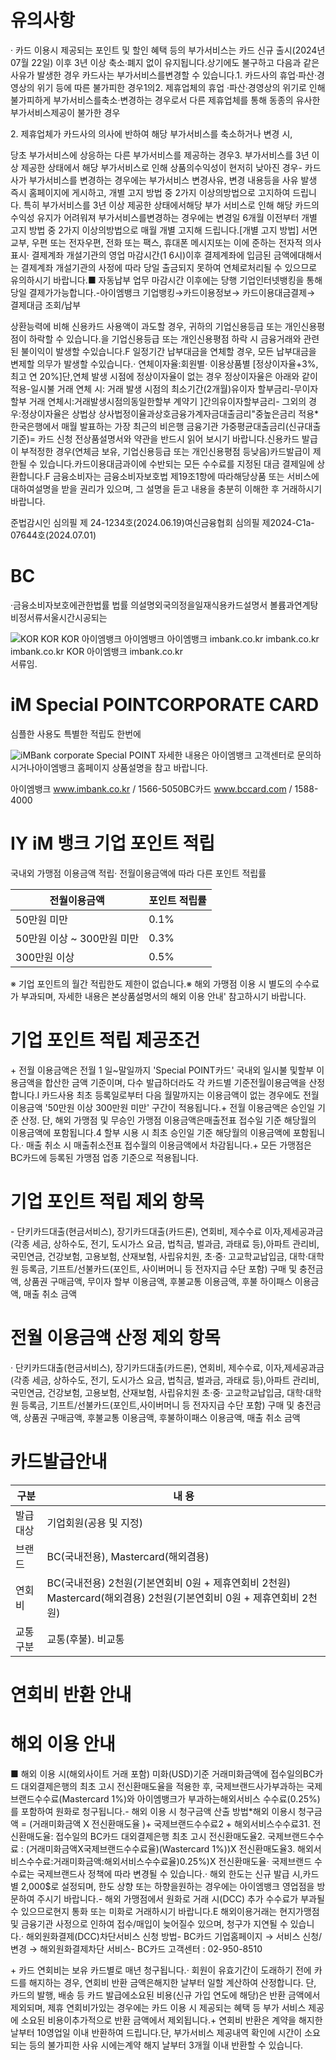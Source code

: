 유의사항
====


· 카드 이용시 제공되는 포인트 및 할인 혜택 등의 부가서비스는 카드 신규 출시(2024년 07월 22일) 이후 3년 이상 축소·폐지 없이 유지됩니다.상기에도 불구하고 다음과 같은 사유가 발생한 경우 카드사는 부가서비스를변경할 수 있습니다.1\. 카드사의 휴업·파산·경영상의 위기 등에 따른 불가피한 경우1의2\. 제휴업체의 휴업 ·파산·경영상의 위기로 인해 불가피하게 부가서비스를축소·변경하는 경우로서 다른 제휴업체를 통해 동종의 유사한부가서비스제공이 불가한 경우


2\. 제휴업체가 카드사의 의사에 반하여 해당 부가서비스를 축소하거나 변경 시,


당초 부가서비스에 상응하는 다른 부가서비스를 제공하는 경우3\. 부가서비스를 3년 이상 제공한 상태에서 해당 부가서비스로 인해 상품의수익성이 현저히 낮아진 경우\- 카드사가 부가서비스를 변경하는 경우에는 부가서비스 변경사유, 변경 내용등을 사유 발생 즉시 홈페이지에 게시하고, 개별 고지 방법 중 2가지 이상의방법으로 고지하여 드립니다. 특히 부가서비스를 3년 이상 제공한 상태에서해당 부가 서비스로 인해 해당 카드의 수익성 유지가 어려워져 부가서비스를변경하는 경우에는 변경일 6개월 이전부터 개별 고지 방법 중 2가지 이상의방법으로 매월 개별 고지해 드립니다.\[개별 고지 방법] 서면 교부, 우편 또는 전자우편, 전화 또는 팩스, 휴대폰 메시지또는 이에 준하는 전자적 의사표시· 결제계좌 개설기관의 영업 마감시간(1 6시)이후 결제계좌에 입금된 금액에대해서는 결제계좌 개설기관의 사정에 따라 당일 출금되지 못하여 연체로처리될 수 있으므로 유의하시기 바랍니다.■ 자동납부 업무 마감시간 이후에는 당행 기업인터넷뱅킹을 통해 당일 결제가가능합니다.\-아이엠뱅크 기업뱅킹→카드이용정보→ 카드이용대금결제→ 결제대금 조회/납부


상환능력에 비해 신용카드 사용액이 과도할 경우, 귀하의 기업신용등급 또는 개인신용평점이 하락할 수 있습니다.을 기업신용등급 또는 개인신용평점 하락 시 금융거래와 관련된 불이익이 발생할 수있습니다.F 일정기간 납부대금을 연체할 경우, 모든 납부대금을 변제할 의무가 발생할 수있습니다.· 연체이자율:회원별· 이용상품별 \[정상이자율\+3%, 최고 연 20%]단,연체 발생 시점에 정상이자율이 없는 경우 정상이자율은 아래와 같이 적용\-일시불 거래 연체 시: 거래 발생 시점의 최소기간(2개월)유이자 할부금리\-무이자할부 거래 연체시:거래발생시점의동일한할부 계약기 ]간의유이자할부금리\- 그외의 경우:정상이자율은 상법상 상사법정이율과상호금융가계자금대출금리"중높은금리 적용\*한국은행에서 매월 발표하는 가장 최근의 비은행 금융기관 가중평균대출금리(신규대출 기준)\= 카드 신청 전상품설명서와 약관을 반드시 읽어 보시기 바랍니다.신용카드 발급이 부적정한 경우(연체금 보유, 기업신용등급 또는 개인신용평점 등낮음)카드발급이 제한될 수 있습니다.카드이용대금과이에 수반되는 모든 수수료를 지정된 대금 결제일에 상환합니다.F 금융소비자는 금융소비자보호법 제19조1항에 따라해당상품 또는 서비스에 대하여설명을 받을 권리가 있으며, 그 설명을 듣고 내용을 충분히 이해한 후 거래하시기바랍니다.


준법감시인 심의필 제 24\-1234호(2024\.06\.19\)여신금융협회 심의필 제2024\-C1a\-07644호(2024\.07\.01\)


BC
==


·금융소비자보호에관한법률 법률 의설명외국의정을일재식용카드설명서 볼륨과연계탕비정서류서울시간시공되는


![KOR
KOR
KOR
아이엠뱅크 아이엠뱅크 아이엠뱅크
imbank.co.kr
imbank.co.kr
imbank.co.kr
KOR 아이엠뱅크
imbank.co.kr](page_1_figure_1.png)
서류임.


iM Special POINTCORPORATE CARD
==============================


심플한 사용도 특별한 적립도 한번에


![iMBank
corporate
Special
POINT](page_1_figure_2.png)
자세한 내용은 아이엠뱅크 고객센터로 문의하시거나아이엠뱅크 홈페이지 상품설명을 참고 바랍니다.


아이엠뱅크 www.imbank.co.kr / 1566\-5050BC카드 www.bccard.com / 1588\-4000


IY iM 뱅크
기업 포인트 적립
=========


국내외 가맹점 이용금액 적립· 전월이용금액에 따라 다른 포인트 적립률




| 전월이용금액 | 포인트 적립률 |
| --- | --- |
| 50만원 미만 | 0\.1% |
| 50만원 이상 \~ 300만원 미만 | 0\.3% |
| 300만원 이상 | 0\.5% |


※ 기업 포인트의 월간 적립한도 제한이 없습니다.※ 해외 가맹점 이용 시 별도의 수수료가 부과되며, 자세한 내용은 본상품설명서의 해외 이용 안내' 참고하시기 바랍니다.


기업 포인트 적립 제공조건
==============


\+ 전월 이용금액은 전월 1 일\~말일까지 'Special POINT카드' 국내외 일시불 및할부 이용금액을 합산한 금액 기준이며, 다수 발급하더라도 각 카드별 기준전월이용금액을 산정합니다.l 카드사용 최초 등록일로부터 다음 월말까지는 이용금액이 없는 경우에도 전월이용금액 '50만원 이상 300만원 미만' 구간이 적용됩니다.\+ 전월 이용금액은 승인일 기준 산정. 단, 해외 가맹점 및 무승인 가맹점 이용금액은매출전표 접수일 기준 해당월의 이용금액에 포함됩니다.4 할부 시용 시 최초 승인일 기준 해당월의 이용금액에 포함됩니다.· 매출 취소 시 매출취소전표 접수월의 이용금액에서 차감됩니다.\+ 모든 가맹점은 BC카드에 등록된 가맹점 업종 기준으로 적용됩니다.


기업 포인트 적립 제외 항목
===============


\- 단키카드대출(현금서비스), 장기카드대출(카드론), 연회비, 제수수료 이자,제세공과금(각종 세금, 상하수도, 전기, 도시가스 요금, 법칙금, 벌과금, 과태료 등),아파트 관리비, 국민연금, 건강보험, 고용보험, 산재보험, 사립유치원, 초·중· 고교학교납입금, 대학·대학원 등록금, 기프트/선불카드(포인트, 사이버머니 등 전자지급 수단 포함) 구매 및 충전금액, 상품권 구매금액, 무이자 할부 이용금액, 후불교통 이용금액, 후불 하이패스 이용금액, 매출 취소 금액


전월 이용금액 산정 제외 항목
================


· 단키카드대출(현금서비스), 장기카드대출(카드론), 연회비, 제수수료, 이자,제세공과금(각종 세금, 상하수도, 전기, 도시가스 요금, 법칙금, 벌과금, 과태료 등),아파트 관리비, 국민연금, 건강보험, 고용보험, 산재보험, 사립유치원 초·중· 고교학교납입금, 대학·대학원 등록금, 기프트/선불카드(포인트,사이버머니 등 전자지급 수단 포함) 구매 및 충전금액, 상품권 구매금액, 후불교통 이용금액, 후불하이패스 이용금액, 매출 취소 금액


카드발급안내
======




| 구분 | 내 용 |
| --- | --- |
| 발급대상 | 기업회원(공용 및 지정) |
| 브랜드 | BC(국내전용), Mastercard(해외겸용) |
| 연회비 | BC(국내전용) 2천원(기본연회비 0원 \+ 제휴연회비 2천원) Mastercard(해외겸용) 2천원(기본연회비 0원 \+ 제휴연회비 2천원) |
| 교통구분 | 교통(후불). 비교통 |


연회비 반환 안내
=========


해외 이용 안내
========


■ 해외 이용 시(해외사이트 거래 포함) 미화(USD)기준 거래미화금액에 접수일의BC카드 대외결제은행의 최초 고시 전신환매도율을 적용한 후, 국제브랜드사가부과하는 국제브랜드수수료(Mastercard 1%)와 아이엠뱅크가 부과하는해외서비스 수수료(0\.25%)를 포함하여 원화로 청구됩니다.\- 해외 이용 시 청구금액 산출 방법\*해외 이용시 청구금액 \= (거래미화금액 X 전신환매도율 )\+ 국제브랜드수수료2 \+ 해외서비스수수료31\. 전신환매도율: 접수일의 BC카드 대외결제은행 최초 고시 전신환매도율2\. 국제브랜드수수료 : (거래미화금액X국제브랜드수수료율)(Wastercard 1%))X 전신환매도율3\. 해외서비스수수료:거래미화금액:해외서비스수수료율)0\.25%)X 전신환매도율· 국제브랜드 수수료는 국제브랜드사 정책에 따라 변경될 수 있습니다.· 해외 한도는 신규 발급 시,카드별 2,000$로 설정되며, 한도 상향 또는 하향을원하는 경우에는 아이엠뱅크 영업점을 방문하여 주시기 바랍니다.\- 해외 가맹점에서 원화로 거래 시(DCC) 추가 수수료가 부과될 수 있으므로현지 통화 또는 미화로 거래하시기 바랍니다.E 해외이용거래는 현지가맹점 및 금융기관 사정으로 인하여 접수/매입이 늦어질수 있으며, 청구가 지연될 수 있습니다.· 해외원화결제(DCC)차단서비스 신청 방법\- BC카드 기업홈페이지 → 서비스 신청/변경 → 해외원화결제차단 서비스\- BC카드 고객센터 : 02\-950\-8510


\+ 카드 연회비는 보유 카드별로 매년 청구됩니다.· 회원이 유효기간이 도래하기 전에 카드를 해지하는 경우, 연회비 반환 금액은해지한 날부터 일할 계산하여 산정합니다. 단, 카드의 발행, 배송 등 카드 발급에소요된 비용(신규 가입 연도에 해당)은 반환 금액에서 제외되며, 제휴 연회비가있는 경우에는 카드 이용 시 제공되는 혜택 등 부가 서비스 제공에 소요된 비용이추가적으로 반환 금액에서 제외됩니다.\+ 연회비 반환은 계약을 해지한 날부터 10영업일 이내 반환하여 드립니다.단, 부가서비스 제공내역 확인에 시간이 소요되는 등의 불가피한 사유 시에는계약 해지 날부터 3개월 이내 반환할 수 있습니다.

